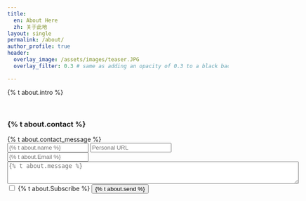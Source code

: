 ```yaml
---
title: 
  en: About Here
  zh: 关于此地
layout: single
permalink: /about/
author_profile: true
header:
  overlay_image: /assets/images/teaser.JPG
  overlay_filter: 0.3 # same as adding an opacity of 0.3 to a black background

---
```


<p>{% t about.intro %}</p>



<html>
<br>
  <h3>{% t about.contact %}</h3><a class ="Contact" id="Contact"></a>
  {% t about.contact_message %}
  <form id="second" method="post" action="https://forms.un-static.com/forms/f589de0bf21a5148ee4cae28f412f326f36288ef">
        <input type="text" placeholder="{% t about.name %}" name="name" />
        <input type="text" placeholder="Personal URL" name="link" >
        <input type="email" placeholder="{% t about.Email %}" name="_replyto" required >
        <textarea form ="second" name="message" rows = "3" cols = "80" placeholder="{% t about.message %}"></textarea>
        <input type="checkbox" name="Subscribe" value="Add me"> {% t about.Subscribe %}
        <label for="Subscribe">
        </label>
        <input type="submit" value="{% t about.send %}">
    </form>

</html>
